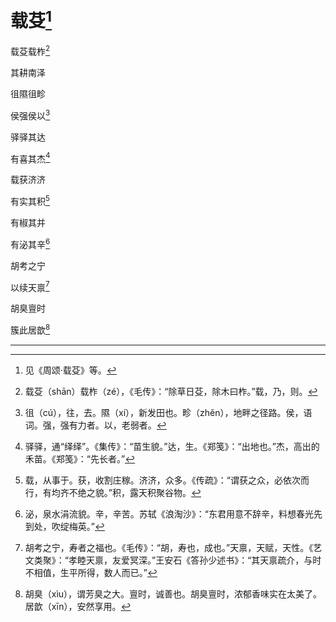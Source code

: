    

# 载芟[^1]

载芟载柞[^2]

其耕南泽

徂隰徂畛

侯强侯以[^3]

驿驿其达

有喜其杰[^4]

载获济济

有实其积[^5]

有椒其并

有泌其辛[^6]

胡考之宁

以续天禀[^7]

胡臭亶时

簇此居歆[^8]

* * *

[^1]: 见《周颂·载芟》等。
[^2]: 载芟（shān）载柞（zé），《毛传》：“除草日芟，除木曰柞。”载，乃，则。
[^3]: 徂（cú），往，去。隰（xí），新发田也。畛（zhěn），地畔之径路。侯，语词。强，强有力者。以，老弱者。
[^4]: 驿驿，通“绎绎”。《集传》：“苗生貌。”达，生。《郑笺》：“出地也。”杰，高出的禾苗。《郑笺》：“先长者。”
[^5]: 载，从事于。获，收割庄稼。济济，众多。《传疏》：“谓获之众，必依次而行，有均齐不绝之貌。”积，露天积聚谷物。
[^6]: 泌，泉水涓流貌。辛，辛苦。苏轼《浪淘沙》：“东君用意不辞辛，料想春光先到处，吹绽梅英。”
[^7]: 胡考之宁，寿者之福也。《毛传》：“胡，寿也，成也。”天禀，天赋，天性。《艺文类聚》：“孝睦天禀，友爱冥深。”王安石《答孙少述书》：“其天禀疏介，与时不相值，生平所得，数人而已。”
[^8]: 胡臭（xìu），谓芳臭之大。亶时，诚善也。胡臭亶时，浓郁香味实在太美了。居歆（xīn），安然享用。